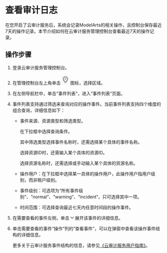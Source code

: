 # 查看审计日志<a name="modelarts_23_0251"></a>

在您开启了云审计服务后，系统会记录ModelArts的相关操作，且控制台保存最近7天的操作记录。本节介绍如何在云审计服务管理控制台查看最近7天的操作记录。

## 操作步骤<a name="section1482553663115"></a>

1.  登录云审计服务管理控制台。
2.  在管理控制台左上角单击![](figures/icon-region.png)图标，选择区域。
3.  在左侧导航栏中，单击“事件列表“，进入“事件列表“页面。
4.  事件列表支持通过筛选来查询对应的操作事件。当前事件列表支持四个维度的组合查询，详细信息如下：
    -   事件来源、资源类型和筛选类型。

        在下拉框中选择查询条件。

        其中筛选类型选择事件名称时，还需选择某个具体的事件名称。

        选择资源ID时，还需输入某个具体的资源ID。

        选择资源名称时，还需选择或手动输入某个具体的资源名称。

    -   操作用户：在下拉框中选择某一具体的操作用户，此操作用户指用户级别，而非租户级别。
    -   事件级别：可选项为“所有事件级别“、“normal“、“warning“、“incident“，只可选择其中一项。
    -   时间范围：可选择查询最近七天内任意时间段的操作事件。

5.  在需要查看的事件左侧，单击![](figures/icon-expand.png)展开该事件的详细信息。
6.  单击需要查看的事件“操作“列的“查看事件“，可以在弹窗中查看该操作事件结构的详细信息。

    更多关于云审计服务事件结构的信息，请参见[《云审计服务用户指南》](https://support.huaweicloud.com/usermanual-cts/cts_03_0001.html)。


